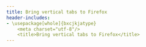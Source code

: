 ```yaml
---
title: Bring vertical tabs to Firefox
header-includes:
- \usepackage[whole]{bxcjkjatype}
	<meta charset="utf-8"/>
    <title>Bring vertical tabs to Firefox</title>
---
```


